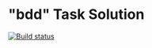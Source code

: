 # "bdd" Task Solution
[![Build status](https://ci.appveyor.com/api/projects/status/tbmw92xqfq93uaw0?svg=true)](https://ci.appveyor.com/project/AnnaYakovleva2302/bdd)
